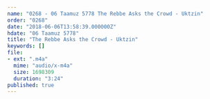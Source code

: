 ```yaml
---
name: "0268 - 06 Taamuz 5778 The Rebbe Asks the Crowd - Uktzin"
order: "0268"
date: "2018-06-06T13:58:39.000000Z"
hdate: "06 Taamuz 5778"
title: "The Rebbe Asks the Crowd - Uktzin"
keywords: []
file:
- ext: ".m4a"
  mime: "audio/x-m4a"
  size: 1698309
  duration: "3:24"
published: true
---
```


